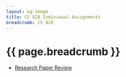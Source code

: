 ```yaml
---
layout: bg-image
title: CS 828 Individual Assignments
breadcrumb: CS 828
---
```

# {{ page.breadcrumb }}

* [Research Paper Review](paper-review.html)
